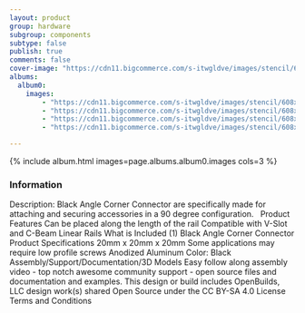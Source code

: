 ```yaml
---
layout: product
group: hardware
subgroup: components
subtype: false
publish: true
comments: false
cover-image: "https://cdn11.bigcommerce.com/s-itwgldve/images/stencil/608x608/products/156/4296/profile__98640.1675310607.png?c=2"
albums:
  album0:
    images:
        - "https://cdn11.bigcommerce.com/s-itwgldve/images/stencil/608x608/products/156/4296/profile__98640.1675310607.png?c=2"
        - "https://cdn11.bigcommerce.com/s-itwgldve/images/stencil/608x608/products/156/4297/Untitled-1__91111.1675310608.png?c=2"
        - "https://cdn11.bigcommerce.com/s-itwgldve/images/stencil/608x608/products/156/4298/Untitled-2__18882.1675310608.png?c=2"
        - "https://cdn11.bigcommerce.com/s-itwgldve/images/stencil/608x608/products/156/4299/Untitled-3__49159.1675310608.png?c=2"

---
```


{% include album.html images=page.albums.album0.images cols=3 %}

### Information

Description:
 Black Angle Corner Connector are specifically made for attaching and securing accessories in a 90 degree configuration.   Product Features   Can be placed along the length of the rail Compatible with V-Slot and C-Beam Linear Rails  What is Included  (1) Black Angle Corner Connector  Product Specifications  20mm x 20mm x 20mm Some applications may require low profile screws Anodized Aluminum Color: Black   Assembly/Support/Documentation/3D Models   Easy follow along assembly video - top notch awesome community support - open source files and documentation and examples. This design or build includes  OpenBuilds, LLC design work(s) shared Open Source under the CC BY-SA 4.0 License Terms and Conditions  

